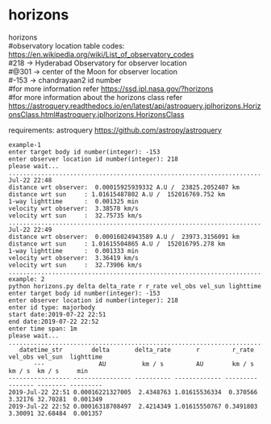 # horizons
horizons 
<br>#observatory location table codes: https://en.wikipedia.org/wiki/List_of_observatory_codes</br>
#218 -> Hyderabad Observatory for observer location</br>
#@301 -> center of the Moon for observer location</br>
#-153 -> chandrayaan2 id number</br>
#for more information refer https://ssd.jpl.nasa.gov/?horizons</br>
#for more information about the horizons class refer</br> https://astroquery.readthedocs.io/en/latest/api/astroquery.jplhorizons.HorizonsClass.html#astroquery.jplhorizons.HorizonsClass

requirements: astroquery https://github.com/astropy/astroquery</br>


```
example-1
enter target body id number(integer): -153
enter observer location id number(integer): 218
please wait...
...................................................................................................................
Jul-22 22:48
distance wrt observer:  0.00015925939332 A.U /  23825.2052407 km
distance wrt sun     : 1.01615487802 A.U /  152016769.752 km
1-way lighttime	     :  0.001325 min
velocity wrt observer:  3.38578 km/s
velocity wrt sun     :  32.75735 km/s
...................................................................................................................
Jul-22 22:49
distance wrt observer:  0.00016024943589 A.U /  23973.3156091 km
distance wrt sun     : 1.01615504865 A.U /  152016795.278 km
1-way lighttime	     :  0.001333 min
velocity wrt observer:  3.36419 km/s
velocity wrt sun     :  32.73906 km/s
...................................................................................................................
example: 2
python horizons.py delta delta_rate r r_rate vel_obs vel_sun lighttime
enter target body id number(integer): -153
enter observer location id number(integer): 218
enter id type: majorbody
start date:2019-07-22 22:51
end date:2019-07-22 22:52
enter time span: 1m
please wait...
...................................................................................................................
   datetime_str        delta       delta_rate       r         r_rate  vel_obs vel_sun  lighttime
       ---               AU          km / s         AU        km / s   km / s  km / s     min   
----------------- ---------------- ---------- ------------- --------- ------- -------- ---------
2019-Jul-22 22:51 0.00016221327005  2.4348763 1.01615536334  0.370566 3.32176 32.70281  0.001349
2019-Jul-22 22:52 0.00016318708497  2.4214349 1.01615550767 0.3491803 3.30091 32.68484  0.001357





